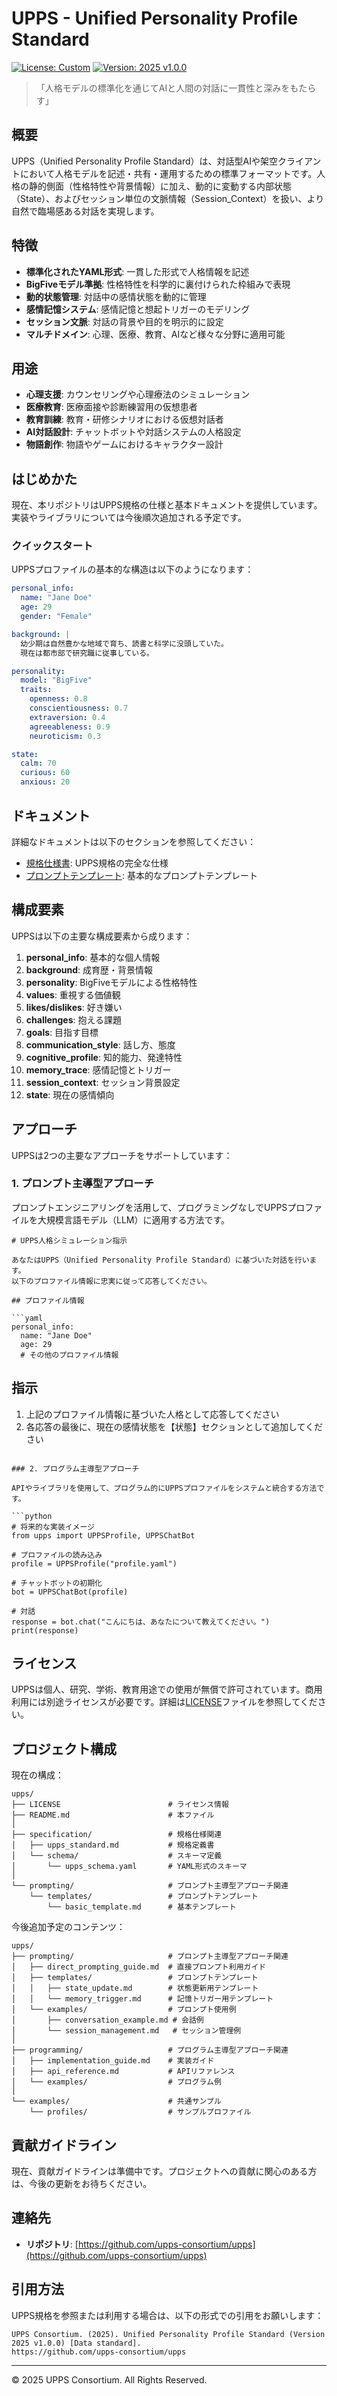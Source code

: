 # UPPS - Unified Personality Profile Standard

[![License: Custom](https://img.shields.io/badge/License-UPPS_Custom-blue.svg)](./LICENSE)
[![Version: 2025 v1.0.0](https://img.shields.io/badge/Version-2025_v1.0.0-brightgreen.svg)](https://github.com/upps-consortium/upps)

> 「人格モデルの標準化を通じてAIと人間の対話に一貫性と深みをもたらす」

## 概要

UPPS（Unified Personality Profile Standard）は、対話型AIや架空クライアントにおいて人格モデルを記述・共有・運用するための標準フォーマットです。人格の静的側面（性格特性や背景情報）に加え、動的に変動する内部状態（State）、およびセッション単位の文脈情報（Session_Context）を扱い、より自然で臨場感ある対話を実現します。

## 特徴

- **標準化されたYAML形式**: 一貫した形式で人格情報を記述
- **BigFiveモデル準拠**: 性格特性を科学的に裏付けられた枠組みで表現
- **動的状態管理**: 対話中の感情状態を動的に管理
- **感情記憶システム**: 感情記憶と想起トリガーのモデリング
- **セッション文脈**: 対話の背景や目的を明示的に設定
- **マルチドメイン**: 心理、医療、教育、AIなど様々な分野に適用可能

## 用途

- **心理支援**: カウンセリングや心理療法のシミュレーション
- **医療教育**: 医療面接や診断練習用の仮想患者
- **教育訓練**: 教育・研修シナリオにおける仮想対話者
- **AI対話設計**: チャットボットや対話システムの人格設定
- **物語創作**: 物語やゲームにおけるキャラクター設計

## はじめかた

現在、本リポジトリはUPPS規格の仕様と基本ドキュメントを提供しています。
実装やライブラリについては今後順次追加される予定です。

### クイックスタート

UPPSプロファイルの基本的な構造は以下のようになります：

```yaml
personal_info:
  name: "Jane Doe"
  age: 29
  gender: "Female"

background: |
  幼少期は自然豊かな地域で育ち、読書と科学に没頭していた。
  現在は都市部で研究職に従事している。

personality:
  model: "BigFive"
  traits:
    openness: 0.8
    conscientiousness: 0.7
    extraversion: 0.4
    agreeableness: 0.9
    neuroticism: 0.3

state:
  calm: 70
  curious: 60
  anxious: 20
```

## ドキュメント

詳細なドキュメントは以下のセクションを参照してください：

- [規格仕様書](./specification/upps_standard.md): UPPS規格の完全な仕様
- [プロンプトテンプレート](./prompting/templates/basic_template.md): 基本的なプロンプトテンプレート

## 構成要素

UPPSは以下の主要な構成要素から成ります：

1. **personal_info**: 基本的な個人情報
2. **background**: 成育歴・背景情報
3. **personality**: BigFiveモデルによる性格特性
4. **values**: 重視する価値観
5. **likes/dislikes**: 好き嫌い
6. **challenges**: 抱える課題
7. **goals**: 目指す目標
8. **communication_style**: 話し方、態度
9. **cognitive_profile**: 知的能力、発達特性
10. **memory_trace**: 感情記憶とトリガー
11. **session_context**: セッション背景設定
12. **state**: 現在の感情傾向

## アプローチ

UPPSは2つの主要なアプローチをサポートしています：

### 1. プロンプト主導型アプローチ

プロンプトエンジニアリングを活用して、プログラミングなしでUPPSプロファイルを大規模言語モデル（LLM）に適用する方法です。

```
# UPPS人格シミュレーション指示

あなたはUPPS（Unified Personality Profile Standard）に基づいた対話を行います。
以下のプロファイル情報に忠実に従って応答してください。

## プロファイル情報

```yaml
personal_info:
  name: "Jane Doe"
  age: 29
  # その他のプロファイル情報
```

## 指示

1. 上記のプロファイル情報に基づいた人格として応答してください
2. 各応答の最後に、現在の感情状態を【状態】セクションとして追加してください
```

### 2. プログラム主導型アプローチ

APIやライブラリを使用して、プログラム的にUPPSプロファイルをシステムと統合する方法です。

```python
# 将来的な実装イメージ
from upps import UPPSProfile, UPPSChatBot

# プロファイルの読み込み
profile = UPPSProfile("profile.yaml")

# チャットボットの初期化
bot = UPPSChatBot(profile)

# 対話
response = bot.chat("こんにちは、あなたについて教えてください。")
print(response)
```

## ライセンス

UPPSは個人、研究、学術、教育用途での使用が無償で許可されています。商用利用には別途ライセンスが必要です。詳細は[LICENSE](./LICENSE)ファイルを参照してください。

## プロジェクト構成

現在の構成：

```
upps/
├── LICENSE                        # ライセンス情報
├── README.md                      # 本ファイル
│
├── specification/                 # 規格仕様関連
│   ├── upps_standard.md           # 規格定義書
│   └── schema/                    # スキーマ定義
│       └── upps_schema.yaml       # YAML形式のスキーマ
│
└── prompting/                     # プロンプト主導型アプローチ関連
    └── templates/                 # プロンプトテンプレート
        └── basic_template.md      # 基本テンプレート
```

今後追加予定のコンテンツ：

```
upps/
├── prompting/                     # プロンプト主導型アプローチ関連
│   ├── direct_prompting_guide.md  # 直接プロンプト利用ガイド
│   ├── templates/                 # プロンプトテンプレート
│   │   ├── state_update.md        # 状態更新用テンプレート
│   │   └── memory_trigger.md      # 記憶トリガー用テンプレート
│   └── examples/                  # プロンプト使用例
│       ├── conversation_example.md # 会話例
│       └── session_management.md   # セッション管理例
│
├── programming/                   # プログラム主導型アプローチ関連
│   ├── implementation_guide.md    # 実装ガイド
│   ├── api_reference.md           # APIリファレンス
│   └── examples/                  # プログラム例
│
└── examples/                      # 共通サンプル
    └── profiles/                  # サンプルプロファイル
```

## 貢献ガイドライン

現在、貢献ガイドラインは準備中です。プロジェクトへの貢献に関心のある方は、今後の更新をお待ちください。

## 連絡先

- **リポジトリ**: [https://github.com/upps-consortium/upps](https://github.com/upps-consortium/upps)

## 引用方法

UPPS規格を参照または利用する場合は、以下の形式での引用をお願いします：

```
UPPS Consortium. (2025). Unified Personality Profile Standard (Version 2025 v1.0.0) [Data standard].
https://github.com/upps-consortium/upps
```

---

© 2025 UPPS Consortium. All Rights Reserved.
